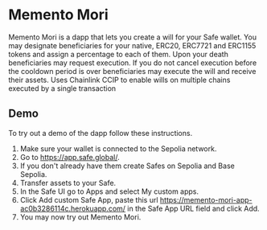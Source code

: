 # Memento Mori



Memento Mori is a dapp that lets you create a will for your Safe wallet. You may designate beneficiaries for your native, ERC20, ERC7721 and ERC1155 tokens and assign a percentage to each of them. Upon your death beneficiaries may request execution. If you do not cancel execution before the cooldown period is over beneficiaries may execute the will and receive their assets. Uses Chainlink CCIP to enable wills on multiple chains executed by a single transaction



## Demo

To try out a demo of the dapp follow these instructions.
1. Make sure your wallet is connected to the Sepolia network.
2. Go to <https://app.safe.global/>.
3. If you don't already have them create Safes on Sepolia and Base Sepolia.
4. Transfer assets to your Safe.
5. In the Safe UI go to Apps and select My custom apps.
6. Click Add custom Safe App, paste this url https://memento-mori-app-ac0b3286114c.herokuapp.com/ in the Safe App URL field and click Add.
7. You may now try out Memento Mori. 

